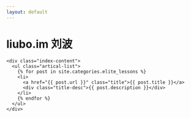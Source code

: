 ```yaml
---
layout: default
---
```


<body>
  <div class="index-wrapper">
    <div class="aside">
      <div class="info-card">
        <h1>liubo.im 刘波</h1>
      </div>
      <div id="particles-js"></div>
    </div>

    <div class="index-content">
      <ul class="artical-list">
        {% for post in site.categories.elite_lessons %}
        <li>
          <a href="{{ post.url }}" class="title">{{ post.title }}</a>
          <div class="title-desc">{{ post.description }}</div>
        </li>
        {% endfor %}
      </ul>
    </div>
  </div>
</body>
